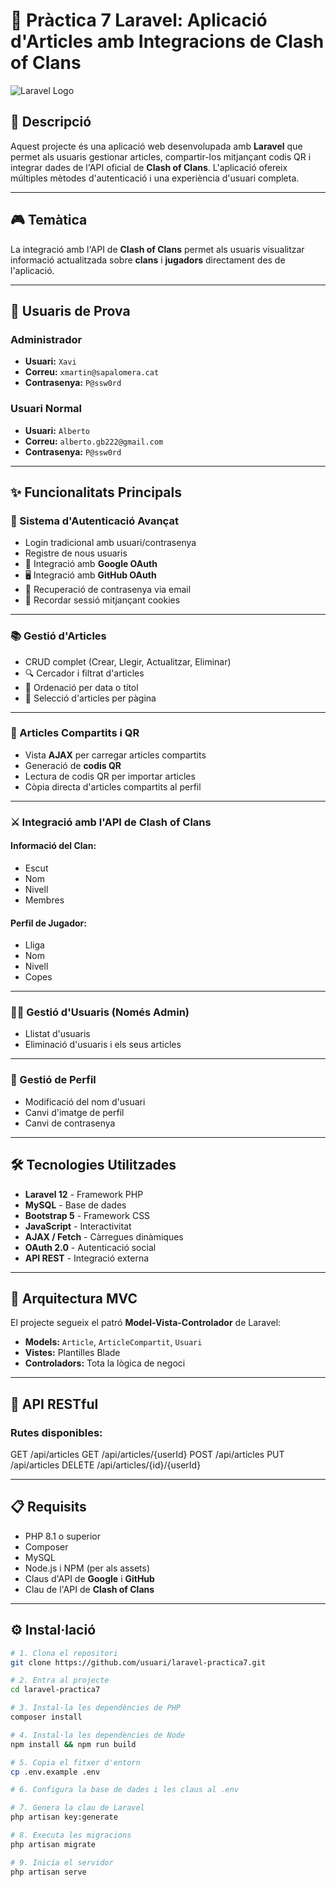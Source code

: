 # 🚀 Pràctica 7 Laravel: Aplicació d'Articles amb Integracions de Clash of Clans

![Laravel Logo](https://laravel.com/img/logomark.min.svg)

## 📝 Descripció

Aquest projecte és una aplicació web desenvolupada amb **Laravel** que permet als usuaris gestionar articles, compartir-los mitjançant codis QR i integrar dades de l'API oficial de **Clash of Clans**. L'aplicació ofereix múltiples mètodes d'autenticació i una experiència d'usuari completa.

---

## 🎮 Temàtica

La integració amb l'API de **Clash of Clans** permet als usuaris visualitzar informació actualitzada sobre **clans** i **jugadors** directament des de l'aplicació.

---

## 👤 Usuaris de Prova

### Administrador
- **Usuari:** `Xavi`
- **Correu:** `xmartin@sapalomera.cat`
- **Contrasenya:** `P@ssw0rd`

### Usuari Normal
- **Usuari:** `Alberto`
- **Correu:** `alberto.gb222@gmail.com`
- **Contrasenya:** `P@ssw0rd`

---

## ✨ Funcionalitats Principals

### 🔐 Sistema d'Autenticació Avançat

- Login tradicional amb usuari/contrasenya
- Registre de nous usuaris
- 🔐 Integració amb **Google OAuth**
- 🖥️ Integració amb **GitHub OAuth**
- 📧 Recuperació de contrasenya via email
- 🍪 Recordar sessió mitjançant cookies

---

### 📚 Gestió d'Articles

- CRUD complet (Crear, Llegir, Actualitzar, Eliminar)
- 🔍 Cercador i filtrat d'articles
- 📅 Ordenació per data o títol
- 🔢 Selecció d'articles per pàgina

---

### 📱 Articles Compartits i QR

- Vista **AJAX** per carregar articles compartits
- Generació de **codis QR**
- Lectura de codis QR per importar articles
- Còpia directa d'articles compartits al perfil

---

### ⚔️ Integració amb l'API de Clash of Clans

#### Informació del Clan:
- Escut
- Nom
- Nivell
- Membres

#### Perfil de Jugador:
- Lliga
- Nom
- Nivell
- Copes

---

### 👨‍💼 Gestió d'Usuaris (Només Admin)

- Llistat d'usuaris
- Eliminació d'usuaris i els seus articles

---

### 👤 Gestió de Perfil

- Modificació del nom d'usuari
- Canvi d'imatge de perfil
- Canvi de contrasenya

---

## 🛠️ Tecnologies Utilitzades

- **Laravel 12** - Framework PHP
- **MySQL** - Base de dades
- **Bootstrap 5** - Framework CSS
- **JavaScript** - Interactivitat
- **AJAX / Fetch** - Càrregues dinàmiques
- **OAuth 2.0** - Autenticació social
- **API REST** - Integració externa

---

## 🧩 Arquitectura MVC

El projecte segueix el patró **Model-Vista-Controlador** de Laravel:

- **Models:** `Article`, `ArticleCompartit`, `Usuari`
- **Vistes:** Plantilles Blade
- **Controladors:** Tota la lògica de negoci

---

## 🔄 API RESTful

### Rutes disponibles:

GET /api/articles GET /api/articles/{userId} POST /api/articles PUT /api/articles DELETE /api/articles/{id}/{userId}


---

## 📋 Requisits

- PHP 8.1 o superior
- Composer
- MySQL
- Node.js i NPM (per als assets)
- Claus d'API de **Google** i **GitHub**
- Clau de l'API de **Clash of Clans**

---

## ⚙️ Instal·lació

```bash
# 1. Clona el repositori
git clone https://github.com/usuari/laravel-practica7.git

# 2. Entra al projecte
cd laravel-practica7

# 3. Instal·la les dependències de PHP
composer install

# 4. Instal·la les dependències de Node
npm install && npm run build

# 5. Copia el fitxer d'entorn
cp .env.example .env

# 6. Configura la base de dades i les claus al .env

# 7. Genera la clau de Laravel
php artisan key:generate

# 8. Executa les migracions
php artisan migrate

# 9. Inicia el servidor
php artisan serve
